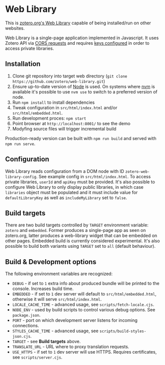 Web Library
===========

This is [zotero.org's Web Library](https://www.zotero.org/mylibrary) capable of being installed/run on other websites.

Web Library is a single-page application implemented in Javascript. It uses Zotero API via [CORS requests](http://enable-cors.org/) and requires [keys configured](https://www.zotero.org/settings/keys/new) in order to access private libraries.

Installation
------------

1. Clone git repository into target web directory (`git clone https://github.com/zotero/web-library.git`)
2. Ensure up-to-date version of [Node](https://nodejs.org) is used. On systems where [nvm](https://github.com/nvm-sh/nvm) is available it's possible to use `nvm use` to switch to a preferred version of node.
3. Run `npm install` to install dependencies
4. Tweak configuration in `src/html/index.html` and/or `src/html/embedded.html`.
5. Run development proces: `npm start`
6. Point browser at `http://localhost:8001/` to see the demo
7. Modyfing source files will trigger incremental build

Production-ready version can be built with `npm run build` and served with `npm run serve`.

Configuration
----------------------
Web Library reads configuration from a DOM node with ID `zotero-web-library-config`. See example config in `src/html/index.html`. To access private libraries, `userId` and `apiKey` must be provided. It's also possible to configure Web Library to only display public libraries, in which case `libraries` object must be populated and it must include value for `defaultLibraryKey` as well as `includeMyLibrary` set to `false`.


Build targets
-------------
There are two build targets controlled by `TARGET` environment variable: `zotero` and `embedded`. Former produces a single-page app as seen on zotero.org, latter produces a web-library widget that can be embedded on other pages. Embedded build is currently considered experimental. It's also possible to build both variants using `TARGET` set to `all` (default behaviour).


Build & Development options
-------------
The following environment variables are recognized:

* `DEBUG` - if set to `1` extra info about produced bundle will be printed to the console. Increases build time.
* `EMBEDDED` - if set to `1` dev server will default to `src/html/embedded.html`, otherwise it will serve `src/html/index.html`.
* `LOCALE_CACHE_TIME` - advanced usage, see `scripts/fetch-locale.cjs`.
* `NODE_ENV` - used by build scripts to control various debug options. See `package.json`. 
* `PORT` - port on which development server listens for incoming connections.
* `STYLES_CACHE_TIME` - advanced usage, see `scripts/build-styles-json.cjs`.
* `TARGET` - see **Build targets** above.
* `TRANSLATE_URL` - URL where to proxy translation requests.
* `USE_HTTPS` - if set to `1` dev server will use HTTPS. Requires certificates, see `scripts/server.cjs`.